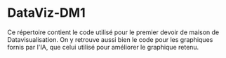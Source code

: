 # DataViz-DM1

Ce répertoire contient le code utilisé pour le premier devoir de maison de Datavisualisation. On y retrouve aussi bien le code pour les graphiques fornis par l'IA, que celui utilisé pour améliorer le graphique retenu.
